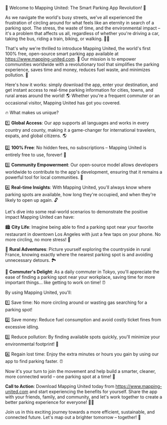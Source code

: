 🚀 Welcome to Mapping United: The Smart Parking App Revolution! 🚗

As we navigate the world's busy streets, we've all experienced the frustration of circling around for what feels like an eternity in search of a parking spot. The stress, the waste of time, and the environmental impact – it's a problem that affects us all, regardless of whether you're driving a car, taking the bus, riding a train, biking, or walking. 🚗💨

That's why we're thrilled to introduce Mapping United, the world's first 100% free, open-source smart parking app available at https://www.mapping-united.com. 📲 Our mission is to empower communities worldwide with a revolutionary tool that simplifies the parking experience, saves time and money, reduces fuel waste, and minimizes pollution. 💪

Here's how it works: simply download the app, enter your destination, and get instant access to real-time parking information for cities, towns, and rural areas around the world! 🌎 Whether you're a frequent commuter or an occasional visitor, Mapping United has got you covered.

🔥 What makes us unique?

1️⃣ **Global Access**: Our app supports all languages and works in every country and county, making it a game-changer for international travelers, expats, and global citizens. 🌎

2️⃣ **100% Free**: No hidden fees, no subscriptions – Mapping United is entirely free to use, forever! 💸

3️⃣ **Community Empowerment**: Our open-source model allows developers worldwide to contribute to the app's development, ensuring that it remains a powerful tool for local communities. 🤝

4️⃣ **Real-time Insights**: With Mapping United, you'll always know where parking spots are available, how long they're occupied, and when they're likely to open up again. 🔓

Let's dive into some real-world scenarios to demonstrate the positive impact Mapping United can have:

🏙️ **City Life**: Imagine being able to find a parking spot near your favorite restaurant in downtown Los Angeles with just a few taps on your phone. No more circling, no more stress! 🌆

🚗 **Rural Adventures**: Picture yourself exploring the countryside in rural France, knowing exactly where the nearest parking spot is and avoiding unnecessary detours. 🏞️

🚌 **Commuter's Delight**: As a daily commuter in Tokyo, you'll appreciate the ease of finding a parking spot near your workplace, saving time for more important things... like getting to work on time! ⏰

By using Mapping United, you'll:

1️⃣ Save time: No more circling around or wasting gas searching for a parking spot!

2️⃣ Save money: Reduce fuel consumption and avoid costly ticket fines from excessive idling.

3️⃣ Reduce pollution: By finding available spots quickly, you'll minimize your environmental footprint! 🌿

4️⃣ Regain lost time: Enjoy the extra minutes or hours you gain by using our app to find parking faster. ⏰

Now it's your turn to join the movement and help build a smarter, cleaner, more connected world – one parking spot at a time! 💪

**Call to Action**: Download Mapping United today from https://www.mapping-united.com and start experiencing the benefits for yourself. Share the app with your friends, family, and community, and let's work together to create a better parking experience for everyone! 📲👫

Join us in this exciting journey towards a more efficient, sustainable, and connected future. Let's map out a brighter tomorrow – together! 💫